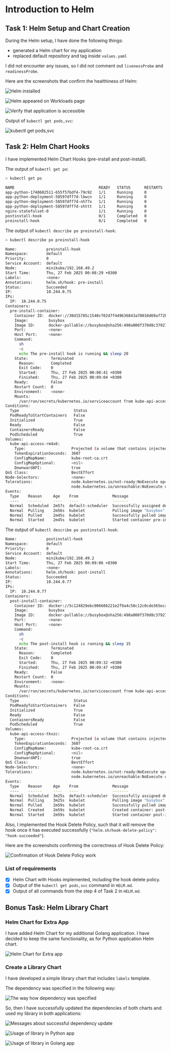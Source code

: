 # Introduction to Helm

## Task 1: Helm Setup and Chart Creation

During the Helm setup, I have done the following things:

- generated a Helm chart for my application
- replaced default repository and tag inside `values.yaml`

I did not encounter any issues, so I did not comment out `livenessProbe` and `readinessProbe`.

Here are the screenshots that confirm the healthiness of Helm:

![Helm installed](./img/helm_1.png)

![Helm appeared on Workloads page](./img/helm_2.png)

![Verify that application is accessible](./img/helm_3.png)

Output of `kubectl get pods,svc`:

![kubectl get pods,svc](./img/helm_4.png)

## Task 2: Helm Chart Hooks

I have implemented Helm Chart Hooks (pre-install and post-install).

The output of `kubectl get po`:

```bash
> kubectl get po

NAME                                     READY   STATUS      RESTARTS   AGE
app-python-1740602511-655f57bdf4-79c92   1/1     Running     0          28m
app-python-deployment-58597dff7d-lbwcn   1/1     Running     0          28m
app-python-deployment-58597dff7d-nh77x   1/1     Running     0          28m
app-python-deployment-58597dff7d-shttt   1/1     Running     0          28m
nginx-statefulset-0                      1/1     Running     0          60s
postinstall-hook                         0/1     Completed   0          60s
preinstall-hook                          0/1     Completed   0          97s
```

The output of `kubectl describe po preinstall-hook`:

```bash
> kubectl describe po preinstall-hook

Name:             preinstall-hook
Namespace:        default
Priority:         0
Service Account:  default
Node:             minikube/192.168.49.2
Start Time:       Thu, 27 Feb 2025 00:08:29 +0300
Labels:           <none>
Annotations:      helm.sh/hook: pre-install
Status:           Succeeded
IP:               10.244.0.75
IPs:
  IP:  10.244.0.75
Containers:
  pre-install-container:
    Container ID:  docker://30d15785c1540cf0247f449636843a70010d69af72b49923b8a4f39e068ebb60
    Image:         busybox
    Image ID:      docker-pullable://busybox@sha256:498a000f370d8c37927118ed80afe8adc38d1edcbfc071627d17b25c88efcab0
    Port:          <none>
    Host Port:     <none>
    Command:
      sh
      -c
      echo The pre-install hook is running && sleep 20
    State:          Terminated
      Reason:       Completed
      Exit Code:    0
      Started:      Thu, 27 Feb 2025 00:08:41 +0300
      Finished:     Thu, 27 Feb 2025 00:09:04 +0300
    Ready:          False
    Restart Count:  0
    Environment:    <none>
    Mounts:
      /var/run/secrets/kubernetes.io/serviceaccount from kube-api-access-rm4x6 (ro)
Conditions:
  Type                        Status
  PodReadyToStartContainers   False
  Initialized                 True
  Ready                       False
  ContainersReady             False
  PodScheduled                True
Volumes:
  kube-api-access-rm4x6:
    Type:                    Projected (a volume that contains injected data from multiple sources)
    TokenExpirationSeconds:  3607
    ConfigMapName:           kube-root-ca.crt
    ConfigMapOptional:       <nil>
    DownwardAPI:             true
QoS Class:                   BestEffort
Node-Selectors:              <none>
Tolerations:                 node.kubernetes.io/not-ready:NoExecute op=Exists for 300s
                             node.kubernetes.io/unreachable:NoExecute op=Exists for 300s
Events:
  Type    Reason     Age    From               Message
  ----    ------     ----   ----               -------
  Normal  Scheduled  2m57s  default-scheduler  Successfully assigned default/preinstall-hook to minikube
  Normal  Pulling    2m56s  kubelet            Pulling image "busybox"
  Normal  Pulled     2m45s  kubelet            Successfully pulled image "busybox" in 11.164s (11.164s including waiting). Image size: 4269694 bytes.  Normal  Created    2m45s  kubelet            Created container: pre-install-container
  Normal  Started    2m45s  kubelet            Started container pre-install-container
```

The output of `kubectl describe po postinstall-hook`:

```bash
Name:             postinstall-hook
Namespace:        default
Priority:         0
Service Account:  default
Node:             minikube/192.168.49.2
Start Time:       Thu, 27 Feb 2025 00:09:06 +0300
Labels:           <none>
Annotations:      helm.sh/hook: post-install
Status:           Succeeded
IP:               10.244.0.77
IPs:
  IP:  10.244.0.77
Containers:
  post-install-container:
    Container ID:  docker://5c124829ebc006686221e2f9a4c58c12c0cde365ecaec4fb9f162e54a7d8c30c
    Image:         busybox
    Image ID:      docker-pullable://busybox@sha256:498a000f370d8c37927118ed80afe8adc38d1edcbfc071627d17b25c88efcab0
    Port:          <none>
    Host Port:     <none>
    Command:
      sh
      -c
      echo The post-install hook is running && sleep 15
    State:          Terminated
      Reason:       Completed
      Exit Code:    0
      Started:      Thu, 27 Feb 2025 00:09:32 +0300
      Finished:     Thu, 27 Feb 2025 00:09:47 +0300
    Ready:          False
    Restart Count:  0
    Environment:    <none>
    Mounts:
      /var/run/secrets/kubernetes.io/serviceaccount from kube-api-access-tkxzc (ro)
Conditions:
  Type                        Status
  PodReadyToStartContainers   False
  Initialized                 True
  Ready                       False
  ContainersReady             False
  PodScheduled                True
Volumes:
  kube-api-access-tkxzc:
    Type:                    Projected (a volume that contains injected data from multiple sources)
    TokenExpirationSeconds:  3607
    ConfigMapName:           kube-root-ca.crt
    ConfigMapOptional:       <nil>
    DownwardAPI:             true
QoS Class:                   BestEffort
Node-Selectors:              <none>
Tolerations:                 node.kubernetes.io/not-ready:NoExecute op=Exists for 300s
                             node.kubernetes.io/unreachable:NoExecute op=Exists for 300s
Events:
  Type    Reason     Age    From               Message
  ----    ------     ----   ----               -------
  Normal  Scheduled  3m25s  default-scheduler  Successfully assigned default/postinstall-hook to minikube
  Normal  Pulling    3m25s  kubelet            Pulling image "busybox"
  Normal  Pulled     2m59s  kubelet            Successfully pulled image "busybox" in 2.965s (23.166s including waiting). Image size: 4269694 bytes.
  Normal  Created    2m59s  kubelet            Created container: post-install-container
  Normal  Started    2m59s  kubelet            Started container post-install-container
```

Also, I implemented the Hook Delete Policy, such that it will remove the hook once it has executed successfully (`"helm.sh/hook-delete-policy": "hook-succeeded"`).

Here are the screenshots confirming the correctness of Hook Delete Policy:

![Confirmation of Hook Delete Policy work](./img/helm_delete_policy.png)

### List of requirements

- [x] Helm Chart with Hooks implemented, including the hook delete policy.
- [x] Output of the `kubectl get pods,svc` command in `HELM.md`.
- [x] Output of all commands from the step 4 of Task 2 in `HELM.md`.

## Bonus Task: Helm Library Chart

### Helm Chart for Extra App

I have added Helm Chart for my additional Golang application. I have decided to keep the same functionality, as for Python application Helm chart.

![Helm Chart for Extra app](./img/helm_bonus_1.png)

### Create a Library Chart

I have developed a simple library chart that includes `labels` template.

The dependency was specified in the following way:

![The way how dependency was specified](./img/helm_bonus_2.png)

So, then I have successfully updated the dependencies of both charts and used my library in both applications:

![Messages about successful dependency update](./img/helm_bonus_3.png)

![Usage of library in Python app](./img/helm_bonus_4.png)

![Usage of library in Golang app](./img/helm_bonus_5.png)

